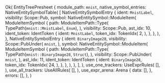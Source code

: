 Ok(
    EntityTreePresheet {
        module_path: `mnist`,
        native_symbol_entries: NativeEntitySymbolTable(
            [
                NativeEntitySymbolEntry {
                    ident: `MnistLabel`,
                    visibility: Scope::Pub,
                    symbol: NativeEntitySymbol::ModuleItem(
                        ModuleItemSymbol {
                            path: ModuleItemPath::Type(
                                TypePath(`mnist::MnistLabel`, `Enum`),
                            ),
                            visibility: Scope::Pub,
                            ast_idx: 10,
                            ident_token: IdentToken {
                                ident: `MnistLabel`,
                                token_idx: TokenIdx(
                                    2,
                                ),
                            },
                        },
                    ),
                },
                NativeEntitySymbolEntry {
                    ident: `BinaryImage28`,
                    visibility: Scope::PubUnder(
                        `mnist`,
                    ),
                    symbol: NativeEntitySymbol::ModuleItem(
                        ModuleItemSymbol {
                            path: ModuleItemPath::Type(
                                TypePath(`mnist::BinaryImage28`, `Struct`),
                            ),
                            visibility: Scope::PubUnder(
                                `mnist`,
                            ),
                            ast_idx: 11,
                            ident_token: IdentToken {
                                ident: `BinaryImage28`,
                                token_idx: TokenIdx(
                                    24,
                                ),
                            },
                        },
                    ),
                },
            ],
        ),
        use_one_trackers: UseExprRules(
            [],
        ),
        use_all_trackers: UseAllRules(
            [],
        ),
        use_expr_arena: Arena {
            data: [],
        },
        errors: [],
    },
)